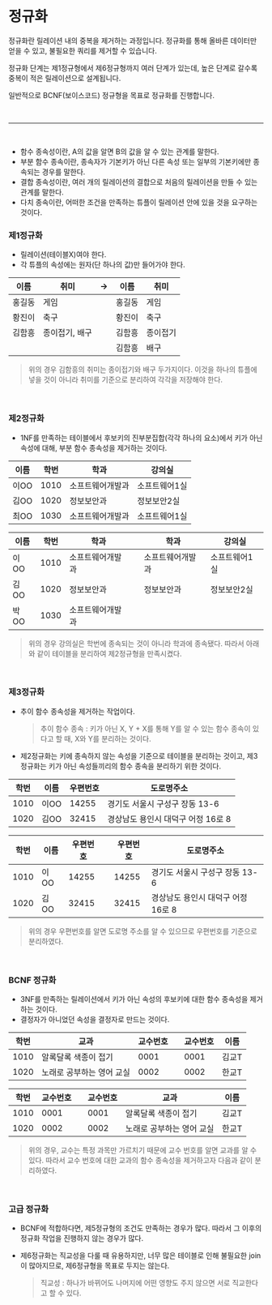 # 정규화

정규화란 릴레이션 내의 중복을 제거하는 과정입니다. 정규화를 통해 올바른 데이터만 얻을 수 있고, 불필요한 쿼리를 제거할 수 있습니다.

정규화 단계는 제1정규형에서 제6정규형까지 여러 단계가 있는데, 높은 단계로 갈수록 중복이 적은 릴레이션으로 설계됩니다.

일반적으로 BCNF(보이스코드) 정규형을 목표로 정규화를 진행합니다.

<br>

____

<br>

+ 함수 종속성이란, A의 값을 알면 B의 값을 알 수 있는 관계를 말한다.
+ 부분 함수 종속이란, 종속자가 기본키가 아닌 다른 속성 또는 일부의 기본키에만 종속되는 경우를 말한다.
+ 결합 종속성이란, 여러 개의 릴레이션의 결합으로 처음의 릴레이션을 만들 수 있는 관계를 말한다.
+ 다치 종속이란, 어떠한 조건을 만족하는 튜플이 릴레이션 안에 있을 것을 요구하는 것이다.

### 제1정규화

+ 릴레이션(테이블X)여야 한다.
+ 각 튜플의 속성에는 원자(단 하나의 값)만 들어가야 한다.

| 이름   | 취미           | ->   | 이름   | 취미     |
| ------ | -------------- | ---- | ------ | -------- |
| 홍길동 | 게임           |      | 홍길동 | 게임     |
| 황진이 | 축구           |      | 황진이 | 축구     |
| 김함흥 | 종이접기, 배구 |      | 김함흥 | 종이접기 |
|        |                |      | 김함흥 | 배구     |

> 위의 경우 김함흥의 취미는 종이접기와 배구 두가지이다. 이것을 하나의 튜플에 넣을 것이 아니라 취미를 기준으로 분리하여 각각을 저장해야 한다.

<br>

### 제2정규화

+ 1NF를 만족하는 테이블에서 후보키의 진부분집합(각각 하나의 요소)에서 키가 아닌 속성에 대해, 부분 함수 종속성을 제거하는 것이다.

| 이름 | 학번 | 학과             | 강의실        |
| ---- | ---- | ---------------- | ------------- |
| 이OO | 1010 | 소프트웨어개발과 | 소프트웨어1실 |
| 김OO | 1020 | 정보보안과       | 정보보안2실   |
| 최OO | 1030 | 소프트웨어개발과 | 소프트웨어1실 |

| 이름 | 학번 | 학과             |      | 학과             | 강의실        |
| ---- | ---- | ---------------- | ---- | ---------------- | ------------- |
| 이OO | 1010 | 소프트웨어개발과 |      | 소프트웨어개발과 | 소프트웨어1실 |
| 김OO | 1020 | 정보보안과       |      | 정보보안과       | 정보보안2실   |
| 박OO | 1030 | 소프트웨어개발과 |      |                  |               |

> 위의 경우 강의실은 학번에 종속되는 것이 아니라 학과에 종속됐다. 따라서 아래와 같이 테이블을 분리하여 제2정규형을 만족시켰다.

<br>

### 제3정규화

+ 추이 함수 종속성을 제거하는 작업이다.

  > 추이 함수 종속 : 키가 아닌 X, Y + X를 통해 Y를 알 수 있는 함수 종속이 있다고 할 때, X와 Y를 분리하는 것이다.

+ 제2정규화는 키에 종속하지 않는 속성을 기준으로 테이블을 분리하는 것이고, 제3정규화는 키가 아닌 속성들끼리의 함수 종속을 분리하기 위한 것이다.

| 학번 | 이름 | 우편번호 | 도로명주소                         |
| ---- | ---- | -------- | ---------------------------------- |
| 1010 | 이OO | 14255    | 경기도 서울시 구성구 장동 13-6     |
| 1020 | 김OO | 32415    | 경상남도 용인시 대덕구 어정 16로 8 |

| 학번 | 이름 | 우편번호 |      | 우편번호 | 도로명주소                         |
| ---- | ---- | -------- | ---- | -------- | ---------------------------------- |
| 1010 | 이OO | 14255    |      | 14255    | 경기도 서울시 구성구 장동 13-6     |
| 1020 | 김OO | 32415    |      | 32415    | 경상남도 용인시 대덕구 어정 16로 8 |

> 위의 경우 우편번호를 알면 도로명 주소를 알 수 있으므로 우편번호를 기준으로 분리하였다.

<br>

### BCNF 정규화

+ 3NF를 만족하는 릴레이션에서 키가 아닌 속성의 후보키에 대한 함수 종속성을 제거하는 것이다.
+ 결정자가 아니었던 속성을 결정자로 만드는 것이다.

| 학번 | 교과                      | 교수번호 |      | 교수번호 | 이름  |
| ---- | ------------------------- | -------- | ---- | -------- | ----- |
| 1010 | 알록달록 색종이 접기      | 0001     |      | 0001     | 김교T |
| 1020 | 노래로 공부하는 영어 교실 | 0002     |      | 0002     | 한교T |

| 학번 | 교수번호 |      | 교수번호 | 교과                      | 이름  |
| ---- | -------- | ---- | -------- | ------------------------- | ----- |
| 1010 | 0001     |      | 0001     | 알록달록 색종이 접기      | 김교T |
| 1020 | 0002     |      | 0002     | 노래로 공부하는 영어 교실 | 한교T |

> 위의 경우, 교수는 특정 과목만 가르치기 때문에 교수 번호를 알면 교과를 알 수 있다. 따라서 교수 번호에 대한 교과의 함수 종속성을 제거하고자 다음과 같이 분리하였다.

<br>

### 고급 정규화

+ BCNF에 적합하다면, 제5정규형의 조건도 만족하는 경우가 많다. 따라서 그 이후의 정규화 작업을 진행하지 않는 경우가 많다.

+ 제6정규화는 직교성을 다룰 때 유용하지만, 너무 많은 테이블로 인해 불필요한 join이 많아지므로, 제6정규형을 목표로 두지는 않는다.

  > 직교성 : 하나가 바뀌어도 나머지에 어떤 영향도 주지 않으면 서로 직교한다고 할 수 있다.